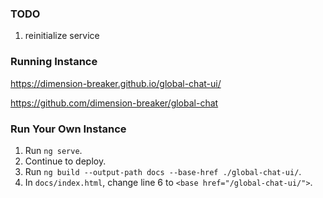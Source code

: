 ### TODO
1. reinitialize service

### Running Instance
https://dimension-breaker.github.io/global-chat-ui/

https://github.com/dimension-breaker/global-chat

### Run Your Own Instance
1. Run `ng serve`.
2. Continue to deploy.
3. Run `ng build --output-path docs --base-href ./global-chat-ui/`.
4. In `docs/index.html`, change line 6 to `<base href="/global-chat-ui/">`.
